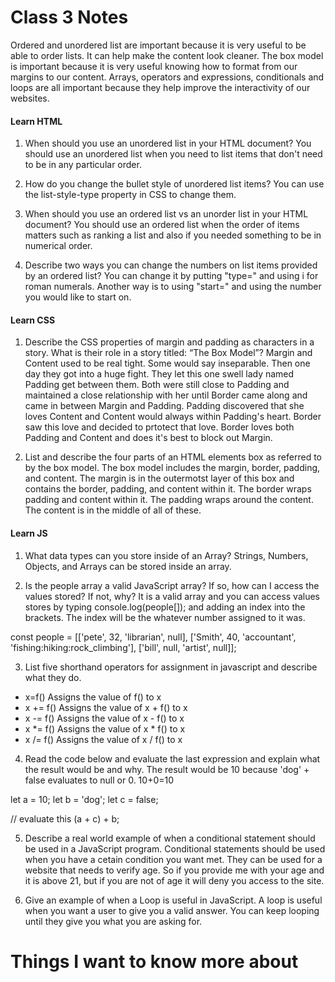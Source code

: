 # Class 3 Notes

Ordered and unordered list are important because it is very useful to be able to order lists. It can help make the content look cleaner.
The box model is important because it is very useful knowing how to format from our margins to our content.
Arrays, operators and expressions, conditionals and loops are all important because they help improve the interactivity of our websites.

#### Learn HTML
1. When should you use an unordered list in your HTML document?
You should use an unordered list when you need to list items that don't need to be in any particular order. 

2. How do you change the bullet style of unordered list items?
You can use the list-style-type property in CSS to change them.

3. When should you use an ordered list vs an unorder list in your HTML document?
You should use an ordered list when the order of items matters such as ranking a list and also if you needed something to be in numerical order.

4. Describe two ways you can change the numbers on list items provided by an ordered list?
You can change it by putting "type=" and using i for roman numerals. Another way is to using "start=" and using the number you would like to start on.

#### Learn CSS
1. Describe the CSS properties of margin and padding as characters in a story. What is their role in a story titled: “The Box Model”?
Margin and Content used to be real tight. Some would say inseparable. Then one day they got into a huge fight. They let this one swell lady named Padding get between them. Both were still close to Padding and maintained a close relationship with her until Border came along and came in between Margin and Padding. Padding discovered that she loves Content and Content would always within Padding's heart. Border saw this love and decided to prtotect that love. Border loves both Padding and Content and does it's best to block out Margin. 

2. List and describe the four parts of an HTML elements box as referred to by the box model.
The box model includes the margin, border, padding, and content. The margin is in the outermotst layer of this box and contains the border, padding, and content within it. The border wraps padding and content within it. The padding wraps around the content. The content is in the middle of all of these.

#### Learn JS

1. What data types can you store inside of an Array?
Strings, Numbers, Objects, and Arrays can be stored inside an array.

2. Is the people array a valid JavaScript array? If so, how can I access the values stored? If not, why?
It is a valid array and you can access values stores by typing 
console.log(people[]); and adding an index into the brackets. The index will be the whatever number assigned to it was.

 const people = [['pete', 32, 'librarian', null], ['Smith', 40, 'accountant', 'fishing:hiking:rock_climbing'], ['bill', null, 'artist', null]];

3. List five shorthand operators for assignment in javascript and describe what they do.

* x=f() Assigns the value of f() to x
* x += f() Assigns the value of x + f() to x
* x -= f() Assigns the value of x - f() to x
* x *= f() Assigns the value of x * f() to x
* x /= f() Assigns the value of x / f() to x

4. Read the code below and evaluate the last expression and explain what the result would be and why.
The result would be 10 because 'dog' + false evaluates to null or 0.
10+0=10

 let a = 10;
 let b = 'dog';
 let c = false;

 // evaluate this
 (a + c) + b;

5. Describe a real world example of when a conditional statement should be used in a JavaScript program.
Conditional statements should be used when you have a cetain condition you want met. They can be used for a website that needs to verify age. So if you provide me with your age and it is above 21, but if you are not of age it will deny you access to the site.

6. Give an example of when a Loop is useful in JavaScript.
A loop is useful when you want a user to give you a valid answer. You can keep looping until they give you what you are asking for.

# Things I want to know more about
